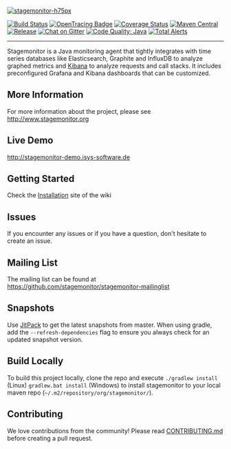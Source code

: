 [![stagemonitor-h75px](https://cloud.githubusercontent.com/assets/2163464/3024619/70ed9cd0-dffb-11e3-9251-083e62d97f0d.png)](http://www.stagemonitor.org)

[![Build Status](https://travis-ci.org/stagemonitor/stagemonitor.svg?branch=master)](https://travis-ci.org/stagemonitor/stagemonitor)
[![OpenTracing Badge](https://img.shields.io/badge/OpenTracing-enabled-blue.svg)](http://opentracing.io)
[![Coverage Status](https://coveralls.io/repos/stagemonitor/stagemonitor/badge.svg?branch=master&service=github)](https://coveralls.io/github/stagemonitor/stagemonitor?branch=master)
[![Maven Central](https://maven-badges.herokuapp.com/maven-central/org.stagemonitor/stagemonitor-web-servlet/badge.svg)](https://maven-badges.herokuapp.com/maven-central/org.stagemonitor/stagemonitor-web-servlet)
[![Release](https://jitpack.io/v/stagemonitor/stagemonitor.svg)](https://jitpack.io/#com.github.stagemonitor.stagemonitor/stagemonitor-web-servlet)
[![Chat on Gitter](https://img.shields.io/gitter/room/TechnologyAdvice/Stardust.svg)](https://gitter.im/stagemonitor/stagemonitor)
[![Code Quality: Java](https://img.shields.io/lgtm/grade/java/g/stagemonitor/stagemonitor.svg?logo=lgtm&logoWidth=18)](https://lgtm.com/projects/g/stagemonitor/stagemonitor/context:java)
[![Total Alerts](https://img.shields.io/lgtm/alerts/g/stagemonitor/stagemonitor.svg?logo=lgtm&logoWidth=18)](https://lgtm.com/projects/g/stagemonitor/stagemonitor/alerts)

---

Stagemonitor is a Java monitoring agent that tightly integrates with time series databases like Elasticsearch, Graphite and InfluxDB to analyze graphed metrics and [Kibana](http://www.elasticsearch.org/overview/kibana/) to analyze requests and call stacks. It includes preconfigured Grafana and Kibana dashboards that can be customized.

## More Information
For more information about the project, please see http://www.stagemonitor.org

## Live Demo
http://stagemonitor-demo.isys-software.de

## Getting Started
Check the [Installation](https://github.com/stagemonitor/stagemonitor/wiki/Installation) site of the wiki

## Issues
If you encounter any issues or if you have a question, don't hesitate to create an issue.

## Mailing List
The mailing list can be found at https://github.com/stagemonitor/stagemonitor-mailinglist

## Snapshots
Use [JitPack](https://jitpack.io/#com.github.stagemonitor.stagemonitor/stagemonitor-web-servlet/master-SNAPSHOT) to get the latest snapshots from master. When using gradle, add the `--refresh-dependencies` flag to ensure you always check for an updated snapshot version.

## Build Locally
To build this project locally, clone the repo and execute `./gradlew install` (Linux) `gradlew.bat install` (Windows) to install stagemonitor to your local maven repo (`~/.m2/repository/org/stagemonitor/`).

## Contributing
We love contributions from the community! Please read [CONTRIBUTING.md](CONTRIBUTING.md) before creating a pull request.
